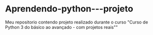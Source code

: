 # Aprendendo-python---projeto
Meu repositorio contendo projeto realizado durante o curso "Curso de Python 3 do básico ao avançado - com projetos reais""
